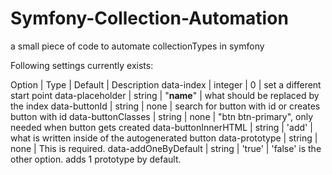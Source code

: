 # Symfony-Collection-Automation
a small piece of code to automate collectionTypes in symfony

Following settings currently exists:

Option | Type | Default | Description
data-index | integer | 0 | set a different start point
data-placeholder | string | "__name__" | what should be replaced by the index
data-buttonId | string | none | search for button with id or creates button with id
data-buttonClasses | string | none | "btn btn-primary", only needed when button gets created
data-buttonInnerHTML | string | 'add' | what is written inside of the autogenerated button
data-prototype | string | none | This is required.
data-addOneByDefault | string | 'true' | 'false' is the other option. adds 1 prototype by default.
